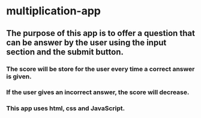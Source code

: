 # multiplication-app
## The purpose of this app is to offer a question that can be answer by the user using the input section and the submit button.
###  The score will be store for the user every time a correct answer is given.
###  If the user gives an incorrect answer, the score will decrease.
###  This app uses html, css and JavaScript.